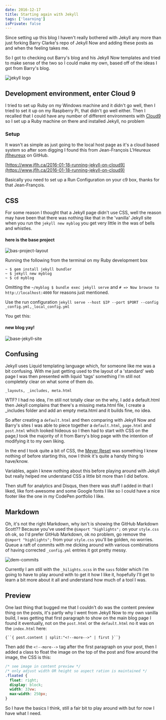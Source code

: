 ```yaml
---
date: 2016-12-17
title: Starting again with Jekyll
tags: ['learning']
isPrivate: false
---
```


Since setting up this blog I haven't really bothered with Jekyll any
more than just forking Barry Clarke's repo of Jekyll Now and adding
these posts as and when the feeling takes me.

So I got to checking out Barry's blog and his Jekyll Now templates and
tried to make sense of the two so I could make my own, based off of
the ideas I got from Barry's blog.

![jekyll logo](./jekyll-logo.png)

## Development environment, enter Cloud 9

I tried to set up Ruby on my Windows machine and it didn't go well,
then I tried to set it up on my Raspberry Pi, that didn't go well
either. Then I recalled that I could have any number of different
environments with [Cloud9](https://c9.io/?redirect=0) so I set up a
Ruby machine on there and installed Jekyll, no problem

### Setup

It wasn't as simple as just going to the local host page as it's a
cloud based system so after som digging I found this from
Jean-François L'Heureux [jflheureux](https://github.com/jflheureux) on
GitHub.

[https://www.jflh.ca/2016-01-18-running-jekyll-on-cloud9](https://www.jflh.ca/2016-01-18-running-jekyll-on-cloud9)

Basically you need to set up a Run Configuration on your c9 box,
thanks for that Jean-François.

## CSS

For some reason I thought that a Jekyll page didn't use CSS, well the
reason may have been that there was nothing like that in the 'vanilla'
Jekyll site when you run the `jekyll new myblog` you get very little
in the was of bells and whistles.

#### here is the base project

![bas-project-layout](./base-jekyll-project.png)

Running the following from the terminal on my Ruby development box

```
~ $ gem install jekyll bundler
~ $ jekyll new myblog
~ $ cd myblog
```

Omitting the `~/myblog $ bundle exec jekyll serve` and
`# => Now browse to http://localhost:4000` for reasons just mentioned.

Use the run configuration
`jekyll serve --host $IP --port $PORT --config _config.yml,_local_config.yml`

You get this:

#### new blog yay!

![base-jekyll-site](./base-jekyll-site.png)

## Confusing

Jekyll uses Liquid templating language which, for someone like me was
a bit confusing. With me just getting used to the layout of a
'standard' web page I was then presented with liquid 'tags' something
I'm still not completely clear on what some of them do.

`_layouts, _includes, meta.html`

WTF? I had no idea, I'm still not totally clear on the why, I add a
default.html then Jekyll complains that there's a missing meta.html
file, I create a \_includes folder and add an empty meta.html and it
builds fine, no idea.

So after creating a `default.html` and then comparing with Jekyll Now
and Barry's sites I was able to piece together a `default.html`,
`page.html` and `post.html` which looked hideous so I then had to
start with CSS on the page,I took the majority of it from Barry's blog
page with the intention of modifying it to my own liking.

In the end I took quite a bit of CSS, the
[Meyer Reset](https://meyerweb.com/eric/tools/css/reset/) was something
I knew nothing of before starting this, now I think it's quite a handy
thing to have/know.

Variables, again I knew nothing about this before playing around with
Jekyll but really helped me understand CSS a little bit more than I
did before.

Then stuff for analytics and Disqus, then there was stuff I added in
that I liked, like font-awesome and some Google fonts I like so I
could have a nice footer like the one in my CodePen portfolio I like.

## Markdown

Oh, it's not the right Markdown, why isn't is showing the GitHub
Markdown Scott?? Because you've used the `@import "highlights";` on
your `style.css` oh ok, so I'd prefer GitHub Markdown, ok no problem,
go remove the `@import "highlights";` from your `style.css` you'll be
golden, no worries. Queue a raft of commits with me dicking around
with various combinations of having corrected `_config.yml` entries it
got pretty messy.

![dem-commits](./dem-commits.png)

Currently I am still with the `_hilights.scss` in the `sass` folder
which I'm going to have to play around with to get it how I like it,
hopefully I'll get to learn a bit more about it all and understand how
much of a tool I was.

## Preview

One last thing that bugged me that I couldn't do was the content
preview thing on the posts, it's partly why I went from Jekyll Now to
my own vanilla build, I was getting that first paragraph to show on
the main blog page I found it eventually, not on the `post.html` or
the `default.html` no it was on the `index.html` here:

` {``{ post.content | split:"<!--more-->" | first }``} `

Then add the `<!--more-->` tag after the first paragraph on your post,
then I added a class to float the image on the top of the post and
flow around the image, the CSS is this:

```css
/* see image in content preview */
/* only adjust width OR height so aspect ration is maintained */
.floated {
  float: right;
  display: block;
  width: 33vw;
  max-width: 250px;
}
```

So I have the basics I think, still a fair bit to play around with but
for now I have what I need.
